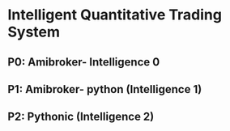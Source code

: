 # Intelligent Quantitative Trading System
## P0: Amibroker- Intelligence 0
## P1: Amibroker- python (Intelligence 1)
## P2: Pythonic (Intelligence 2)
